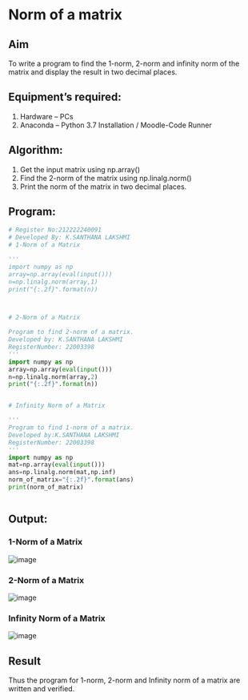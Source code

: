 # Norm of a matrix
## Aim
To write a program to find the 1-norm, 2-norm and infinity norm of the matrix and display the result in two decimal places.
## Equipment’s required:
1.	Hardware – PCs
2.	Anaconda – Python 3.7 Installation / Moodle-Code Runner
## Algorithm:
1. Get the input matrix using np.array()   
2. Find the 2-norm of the matrix using np.linalg.norm()
3. Print the norm of the matrix in two decimal places.
## Program:
```Python
# Register No:212222240091
# Developed By: K.SANTHANA LAKSHMI
# 1-Norm of a Matrix

'''
import numpy as np
array=np.array(eval(input()))
n=np.linalg.norm(array,1)
print("{:.2f}".format(n))



# 2-Norm of a Matrix

Program to find 2-norm of a matrix.
Developed by: K.SANTHANA LAKSHMI
RegisterNumber: 22003398
'''
import numpy as np
array=np.array(eval(input()))
n=np.linalg.norm(array,2)
print("{:.2f}".format(n))


# Infinity Norm of a Matrix

'''
Program to find 1-norm of a matrix.
Developed by:K.SANTHANA LAKSHMI
RegisterNumber: 22003398
'''
import numpy as np
mat=np.array(eval(input()))
ans=np.linalg.norm(mat,np.inf)
norm_of_matrix="{:.2f}".format(ans)
print(norm_of_matrix)



```
## Output:
### 1-Norm of a Matrix
![image](https://github.com/santhanalakshmi04/Norm-of-a-matrix/assets/119475762/7c9bcfb9-2765-4d91-9ed6-142eae013e33)


### 2-Norm of a Matrix
![image](https://github.com/santhanalakshmi04/Norm-of-a-matrix/assets/119475762/3f65c807-82de-4b7f-b838-1fa8e4f91c87)



### Infinity Norm of a Matrix

![image](https://github.com/santhanalakshmi04/Norm-of-a-matrix/assets/119475762/1dd2011b-d141-466d-8336-da6612488c5f)

## Result
Thus the program for 1-norm, 2-norm and Infinity norm of a matrix are written and verified.
